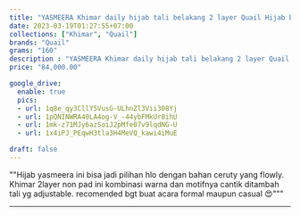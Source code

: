 ```yaml
---
title: "YASMEERA Khimar daily hijab tali belakang 2 layer Quail Hijab bahan ceruty"
date: 2023-03-19T01:27:55+07:00
collections: ["Khimar", "Quail"]
brands: "Quail"
grams: "160"
description : "YASMEERA Khimar daily hijab tali belakang 2 layer Quail Hijab bahan ceruty"
price: "84,000.00"

google_drive:
  enable: true
  pics:
  - url: 1q8e_qy3CllY5VusG-ULhnZl3Vii308Yj
  - url: 1pQNINWRA40LA4og-V_-44ybFMkUr8ihU
  - url: 1mk-z71MJy6azSoiJ2pMfe07v9lqdNG-U
  - url: 1x4iPJ_PEqwH3tla3H4MeVQ_kawi4iMuE

draft: false
---
```


""Hijab yasmeera ini bisa jadi pilihan hlo dengan bahan ceruty yang flowly. Khimar 2layer non pad ini kombinasi warna dan motifnya cantik ditambah tali yg adjustable. recomended bgt buat acara formal maupun casual 😍"""

-----------    
 
